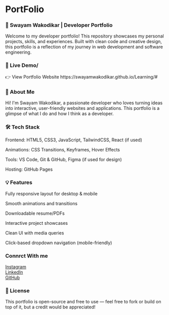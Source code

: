 # PortFolio
<h3>💼 Swayam Wakodikar | Developer Portfolio</h3>
Welcome to my developer portfolio! This repository showcases my personal projects, skills, and experiences. Built with clean code and creative design, this portfolio is a reflection of my journey in web development and software engineering.

<h3>🚀 Live Demo/</h3>
👉 View Portfolio Website
https://swayamwakodikar.github.io/Learning/#

<h3>📌 About Me</h3>
Hi! I'm Swayam Wakodikar, a passionate developer who loves turning ideas into interactive, user-friendly websites and applications. This portfolio is a glimpse of what I do and how I think as a developer.

<h3>🛠️ Tech Stack</h3>
Frontend: HTML5, CSS3, JavaScript, TailwindCSS, React (if used)

Animations: CSS Transitions, Keyframes, Hover Effects

Tools: VS Code, Git & GitHub, Figma (if used for design)

Hosting: GitHub Pages

<h3>💡 Features</h3>
Fully responsive layout for desktop & mobile

Smooth animations and transitions

Downloadable resume/PDFs

Interactive project showcases

Clean UI with media queries

Click-based dropdown navigation (mobile-friendly)

<h3>Connrct With me</h3> 
<a href="https://www.instagram.com/swayam_w06/?next=%2F" target="_blank"> Instagram</a>
<br>
<a href="https://www.linkedin.com/in/swayam-wakodikar-32467330a/"target="_blank"> LinkedIn</a>
<br>
<a href="https://github.com/SwayamWakodikar" target="_blank"> GitHub</a>

<h3>📄 License</h3>
This portfolio is open-source and free to use — feel free to fork or build on top of it, but a credit would be appreciated!